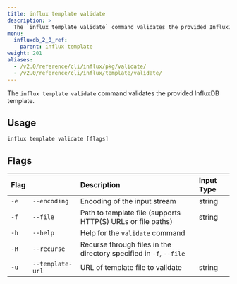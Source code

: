 ```yaml
---
title: influx template validate
description: >
  The `influx template validate` command validates the provided InfluxDB template.
menu:
  influxdb_2_0_ref:
    parent: influx template
weight: 201
aliases:
  - /v2.0/reference/cli/influx/pkg/validate/
  - /v2.0/reference/cli/influx/template/validate/
---
```


The `influx template validate` command validates the provided InfluxDB template.

## Usage
```
influx template validate [flags]
```

## Flags

| Flag |                  | Description                                                        | Input Type |
|:---- |:---              |:-----------                                                        |:---------- |
| `-e` | `--encoding`     | Encoding of the input stream                                       | string     |
| `-f` | `--file`         | Path to template file (supports HTTP(S) URLs or file paths)        | string     |
| `-h` | `--help`         | Help for the `validate` command                                    |            |
| `-R` | `--recurse`      | Recurse through files in the directory specified in `-f`, `--file` |            |
| `-u` | `--template-url` | URL of template file to validate                                   | string     |
